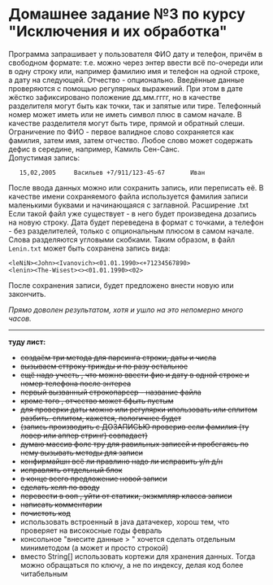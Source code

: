 # Домашнее задание №3 по курсу "Исключения и их обработка"

Программа запрашивает у пользователя ФИО дату и телефон, причём в свободном формате: т.е. можно через энтер 
ввести всё по-очереди или в одну строку или, например фамилию имя и телефон на одной строке, а дату на 
следующей. Отчество - опционально. Введённые данные проверяются с помощью регулярных выражений.
При этом в дате жёстко зафиксировано положение дд.мм.гггг, но в качестве разделителя могут быть как 
точки, так и запятые или тире. Телефонный номер может иметь или не иметь символ плюс в самом начале. В 
качестве разделителя могут быть тире, прямой и обратный слеши. Ограничение по ФИО - первое валидное слово 
сохраняется как фамилия, затем имя, затем отчество. Любое слово может содержать дефис в середине, 
например, Камиль Сен-Санс.  
Допустимая запись:
```
   15,02,2005     Васильев +7/911/123-45-67       Иван           
```
После ввода данных можно или сохранить запись, или переписать её. В качестве имени сохраняемого файла 
используется фамилия записи маленькими буквами и начинающаяся с заглавной. Расширение .txt  
Если такой файл уже существует - в него будет произведена дозапись на новую строку. 
Дата будет переведена в формат с точками, а телефон - без разделителей, только с опциональным плюсом 
в самом начале. Слова разделяются угловыми скобками. Таким образом, в файл `Lenin.txt` 
может быть сохранена запись вида:
```
<leNiN><John><Ivanovich><01.01.1990><+71234567890>
<lenin><The-Wisest><><01.01.1990><02>
```
После сохранения записи, будет предложено внести новую или закончить.  

*Прямо доволен результатом, хотя и ушло на это непомерно много часов.*

---

**туду лист:**
* ~~создаём три метода для парсинга строки, даты и числа~~  
* ~~вызываем сттроку трижды и по разу остальное~~  
* ~~ещё надо учесть , что можно ввести фио и дату в одной строке и номер телефона после энтереа~~
* ~~первый вызванный строкопарсер - название файла~~  
* ~~кроме того , отчество может бфыть пустым~~  
* ~~для проверки даты можно или регулярки ипользовать или сплитом разбить. сплитом, кажется, пологичнее будет~~  
* ~~(запись производить с ДОЗАПИСЬЮ проверив если фамилия (ту ловер или аппер стринг) совпадает)~~  
* ~~думаю массив фолс тру для равильных записей и пробегаясь по нему вызывать методы для записи~~  
* ~~конфирмайшн всё ли правлино надо ли исправить y/n д/н~~
* ~~исправлять оттдельный блок~~
* ~~в конце всего предложение новой записи~~  
* ~~сделать хелп по вводу~~
* ~~перевести в ооп , уйти от статики, экзкмпляр класса записи~~
* ~~написать комментарии~~
* ~~почистоть код~~
* использовать встроенный в java датачекер, хорош тем, что проверяет на високосные годы февраль
* консольное "внесите данные > " хочется сделать отдельным миниметодом (а может и просто строкой)
* вместо String[] использовать кортежи для хранения данных. Тогда можно обращаться по ключу, 
а не по индексу, делая код более читабельным